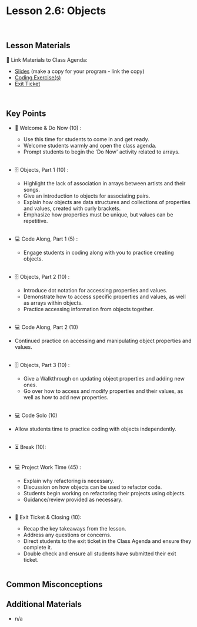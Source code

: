 # Lesson 2.6: Objects

<br>

## Lesson Materials

📖 Link Materials to Class Agenda:
- [Slides](https://docs.google.com/presentation/d/1CTPKWc28-4ZltC9vq3AuCqETavfsuQ-FP5MC79L05w8/edit?usp=sharing) (make a copy for your program - link the copy)
- [Coding Exercise(s)]()
- [Exit Ticket](https://forms.gle/eMk7j3SPAVbNiJcSA)

<br>

## Key Points

- 👋 Welcome & Do Now (10) :
  - Use this time for students to come in and get ready.
  - Welcome students warmly and open the class agenda.
  - Prompt students to begin the 'Do Now' activity related to arrays.<br><br>
  
- 🗄️ Objects, Part 1 (10) :
  - Highlight the lack of association in arrays between artists and their songs.
  - Give an introduction to objects for associating pairs.
  - Explain how objects are data structures and collections of properties and values, created with curly brackets.
  - Emphasize how properties must be unique, but values can be repetitive.<br><br>

- 💻 Code Along, Part 1 (5) :
  - Engage students in coding along with you to practice creating objects.<br><br>

- 🗄️ Objects, Part 2 (10) :
  - Introduce dot notation for accessing properties and values.
  - Demonstrate how to access specific properties and values, as well as arrays within objects.
  - Practice accessing information from objects together.<br><br>

- 💻 Code Along, Part 2 (10)
 - Continued practice on accessing and manipulating object properties and values.<br><br>

- 🗄️ Objects, Part 3 (10) :
  - Give a Walkthrough on updating object properties and adding new ones.
  - Go over how to access and modify properties and their values, as well as how to add new properties.<br><br>

- 💻 Code Solo (10)
 - Allow students time to practice coding with objects independently.<br><br>

- ⏳ Break (10):<br><br>

- 💻 Project Work Time (45) :
  - Explain why refactoring is necessary.
  - Discussion on how objects can be used to refactor code.
  - Students begin working on refactoring their projects using objects.
  - Guidance/review provided as necessary.<br><br>

- 👋 Exit Ticket & Closing (10):
  - Recap the key takeaways from the lesson.
  - Address any questions or concerns.
  - Direct students to the exit ticket in the Class Agenda and ensure they complete it.
  - Double check and ensure all students have submitted their exit ticket.<br><br>
  

## Common Misconceptions


## Additional Materials
- n/a
